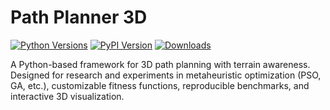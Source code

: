 # Path Planner 3D

[![Python Versions](https://img.shields.io/pypi/pyversions/pp3d?color=brightgreen)](https://pypi.org/project/pp3d/)
[![PyPI Version](https://img.shields.io/pypi/v/pp3d?color=brightgreen)](https://pypi.org/project/pp3d/)
[![Downloads](https://img.shields.io/pypi/dd/pp3d?label=downloads&color=brightgreen)](https://pypi.org/project/pp3d/)

A Python-based framework for 3D path planning with terrain awareness.
Designed for research and experiments in metaheuristic optimization (PSO, GA, etc.),
customizable fitness functions, reproducible benchmarks, and interactive 3D visualization.
